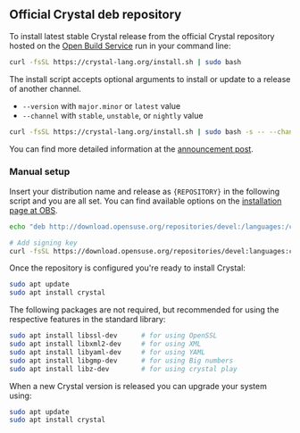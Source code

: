 ## Official Crystal deb repository

To install latest stable Crystal release from the official Crystal repository hosted on the [Open Build Service](https://build.opensuse.org) run in your command line:

```bash
curl -fsSL https://crystal-lang.org/install.sh | sudo bash
```

The install script accepts optional arguments to install or update to a release of another channel.

- `--version` with `major.minor` or `latest` value
- `--channel` with `stable`, `unstable`, or `nightly` value

```bash
curl -fsSL https://crystal-lang.org/install.sh | sudo bash -s -- --channel=nightly
```

You can find more detailed information at the [announcement post](/2021/04/30/new-apt-and-rpm-repositories/).

### Manual setup

Insert your distribution name and release as `{REPOSITORY}` in the following script and you are all set.
You can find available options on the [installation page at OBS](https://software.opensuse.org/download.html?project=devel%3Alanguages%3Acrystal&package=crystal).

```bash
echo "deb http://download.opensuse.org/repositories/devel:/languages:/crystal/{REPOSITORY}/ /" | sudo tee /etc/apt/sources.list.d/crystal.list

# Add signing key
curl -fsSL https://download.opensuse.org/repositories/devel:languages:crystal/{REPOSITORY}/Release.key | gpg --dearmor | sudo tee /etc/apt/trusted.gpg.d/crystal.gpg > /dev/null
```

Once the repository is configured you're ready to install Crystal:

```bash
sudo apt update
sudo apt install crystal
```

The following packages are not required, but recommended for using the respective features in the standard library:

```bash
sudo apt install libssl-dev      # for using OpenSSL
sudo apt install libxml2-dev     # for using XML
sudo apt install libyaml-dev     # for using YAML
sudo apt install libgmp-dev      # for using Big numbers
sudo apt install libz-dev        # for using crystal play
```

When a new Crystal version is released you can upgrade your system using:

```bash
sudo apt update
sudo apt install crystal
```
